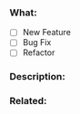 <!--
- Fill in the form below correctly. This will help the Panalyse team to understand the PR and also work on it.
-->

### What:

- [ ] New Feature
- [ ] Bug Fix
- [ ] Refactor

### Description:

<!-- describe what your PR is solving -->

### Related:

<!-- link to the issue(s) your PR is solving. If it doesn't exist, remove the "Related" section. -->
